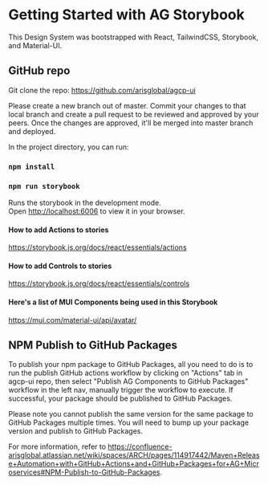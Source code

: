 # Getting Started with AG Storybook

This Design System was bootstrapped with React, TailwindCSS, Storybook, and Material-UI.

## GitHub repo

Git clone the repo: https://github.com/arisglobal/agcp-ui

Please create a new branch out of master. Commit your changes to that local branch and create a pull request to be reviewed and approved by your peers. Once the changes are approved, it'll be merged into master branch and deployed.

In the project directory, you can run:

### `npm install`

### `npm run storybook`

Runs the storybook in the development mode.\
Open [http://localhost:6006](http://localhost:6006) to view it in your browser.

#### How to add Actions to stories

https://storybook.js.org/docs/react/essentials/actions

#### How to add Controls to stories

https://storybook.js.org/docs/react/essentials/controls

#### Here's a list of MUI Components being used in this Storybook

https://mui.com/material-ui/api/avatar/


## NPM Publish to GitHub Packages

To publish your npm package to GitHub Packages, all you need to do is to run the publish GitHub actions workflow by clicking on 
"Actions" tab in agcp-ui repo, then select "Publish AG Components to GitHub Packages" workflow in the left nav, 
manually trigger the workflow to execute.  If successful, your package should be published to GitHub Packages.

Please note you cannot publish the same version for the same package to GitHub Packages multiple times.  You will need to 
bump up your package version and publish to GitHub Packages.

For more information, refer to https://confluence-arisglobal.atlassian.net/wiki/spaces/ARCH/pages/114917442/Maven+Release+Automation+with+GitHub+Actions+and+GitHub+Packages+for+AG+Microservices#NPM-Publish-to-GitHub-Packages.

